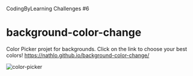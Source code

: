 CodingByLearning Challenges #6

# background-color-change

Color Picker projet for backgrounds.
Click on the link to choose your best colors! https://nathlo.github.io/background-color-change/

![color-picker](https://user-images.githubusercontent.com/39729374/149348636-f35bfe7c-6a85-4532-a9ca-2dcb6904e6bb.png)
